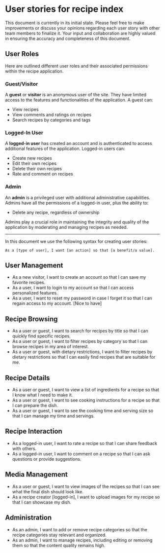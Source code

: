 # User stories for recipe index

This document is currently in its initial state. Please feel free to make improvements or 
discuss your opinions regarding each user story with other team members to finalize it. Your input 
and collaboration are highly valued in ensuring the accuracy and completeness of this document.

## User Roles

Here are outlined different user roles and their associated permissions within the recipe application.

### Guest/Visitor

A **guest** or **visitor** is an anonymous user of the site. They have limited access to the features and functionalities of the application. A guest can:

- View recipes
- View comments and ratings on recipes
- Search recipes by categories and tags

### Logged-In User

A **logged-in user** has created an account and is authenticated to access additional features of the application. Logged-in users can:

- Create new recipes
- Edit their own recipes
- Delete their own recipes
- Rate and comment on recipes

### Admin

An **admin** is a privileged user with additional administrative capabilities. Admins have all the permissions of a logged-in user, plus the ability to:

- Delete any recipe, regardless of ownership

Admins play a crucial role in maintaining the integrity and quality of the application by moderating and managing recipes as needed.

-----------------------------------------

In this document we use the following syntax for creating user stories:

```
As a [type of user], I want [an action] so that [a benefit/a value].
```

## User Management

- As a new visitor, I want to create an account so that I can save my favorite 
recipes.
- As a user, I want to login to my account so that I can access 
personalized features.
- As a user, I want to reset my password in case I forget it so that 
I can regain access to my account. [Nice to have]

## Recipe Browsing

- As a user or guest, I want to search for recipes by title so that I can quickly find specific recipes.
- As a user or guest, I want to filter recipes by category so that I can browse 
recipes in my area of interest.
- As a user or guest, with dietary restrictions, I want to filter recipes by 
dietary restrictions so that I can easily find recipes that are suitable for me.

## Recipe Details

- As a user or guest, I want to view a list of ingredients for a recipe so that I know what I need to make it.
- As a user or guest, I want to see cooking instructions for a recipe so that I can prepare the dish.
- As a user or guest, I want to see the cooking time and serving size so that I can manage my time and servings.

## Recipe Interaction

- As a logged-in user, I want to rate a recipe so that I can share feedback with others.
- As a logged-in user, I want to comment on a recipe so that I can ask questions or provide suggestions.

## Media Management

- As a user or guest, I want to view images of the recipes so that I can see what 
the final dish should look like.
- As a recipe creator [logged-in], I want to upload images for my recipe 
so that I can showcase my dish.

## Administration

- As an admin, I want to add or remove recipe categories so that the recipe categories 
stay relevant and organized.
- As an admin, I want to manage recipes, including editing or removing 
them so that the content quality remains high.
